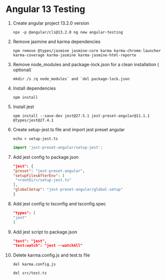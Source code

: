 # Angular 13 Testing

1. Create angular project 13.2.0 version

   ```
   npx -p @angular/cli@13.2.0 ng new angular-testing
   ```

2. Remove jasmine and karma dependencies

   ```
   npm remove @types/jasmine jasmine-core karma karma-chrome-launcher karma-coverage karma-jasmine karma-jasmine-html-reporte
   ```

3. Remove node_modules and package-lock.json for a clean installation ( optional)

   ```
   mkdir /s /q node_modules` and `del package-lock.json
   ```

4. Install dependencies

   ```
   npm install
   ```

5. Install jest

   ```
   npm install --save-dev jest@27.5.1 jest-preset-angular@11.1.1 @types/jest@27.4.1
   ```

6. Create setup-jest.ts file and import jest preset angular

   ```
   echo > setup-jest.ts
   ```

   ```setup-jest.ts
   import 'jest-preset-angular/setup-jest';
   ```

7. Add jest config to package.json

   ```package.json
   "jest": {
   "preset": "jest-preset-angular",
   "setupFilesAfterEnv": [
    "<rootDir>/setup-jest.ts"
   ],
   "globalSetup": "jest-preset-angular/global-setup"
   }

   ```

8. Add jest config to tsconfig and tsconfig.spec

   ```tsconfig.json
   "types": [
   "jest"
   ]

   ```

9. Add jest script to package.json

   ```package.json
   "test": "jest",
   "test:watch": "jest --watchAll"
   ```

10. Delete karma.config.js and test.ts file

    ```
    del karma.config.js
    ```

    ```
    del src/test.ts
    ```

